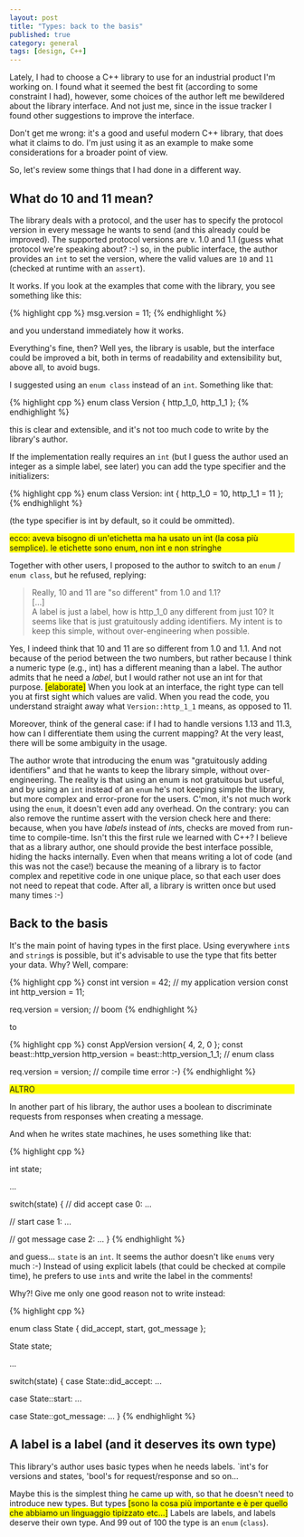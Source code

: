 ```yaml
---
layout: post
title: "Types: back to the basis"
published: true
category: general
tags: [design, C++]
---
```


Lately, I had to choose a C++ library to use for an industrial product I'm working on.
I found what it seemed the best fit (according to some constraint I had),
however, some choices of the author left me bewildered about the library interface.
And not just me, since in the issue tracker I found other suggestions to improve the interface.

Don't get me wrong: it's a good and useful modern C++ library, that does what it claims to do.
I'm just using it as an example to make some considerations for a broader point of view.

So, let's review some things that I had done in a different way.

## What do 10 and 11 mean?

The library deals with a protocol, and the user has to specify the protocol version in every message
he wants to send (and this already could be improved).
The supported protocol versions are v. 1.0 and 1.1 (guess what protocol we're speaking about? :-)
so, in the public interface, the author provides an `int` to set the version,
where the valid values are `10` and `11` (checked at runtime with an `assert`).

It works. If you look at the examples that come with the library,
you see something like this:

{% highlight cpp %}
msg.version = 11;
{% endhighlight %}

and you understand immediately how it works.

Everything's fine, then? Well yes, the library is usable, but the interface could be improved a bit,
both in terms of readability and extensibility but, above all, to avoid bugs.

I suggested using an `enum class` instead of an `int`. Something like that:

{% highlight cpp %}
enum class Version { http_1_0, http_1_1 };
{% endhighlight %}

this is clear and extensible, and it's not too much code to write by the library's author.

If the implementation really requires an `int` (but I guess the author used an integer as a simple label, see later) you can add the type specifier and the initializers:

{% highlight cpp %}
enum class Version: int { http_1_0 = 10, http_1_1 = 11 };
{% endhighlight %}

(the type specifier is int by default, so it could be ommitted).

<p style="background-color:yellow;">ecco: aveva bisogno di un'etichetta ma ha usato un int (la cosa più semplice). le etichette sono enum, non int e non stringhe</p>

Together with other users, I proposed to the author to switch to an `enum` / `enum class`,
but he refused, replying:

> Really, 10 and 11 are "so different" from 1.0 and 1.1?<br>
> [...]<br>
>  A label is just a label, how is http_1_0 any different from just 10? It seems like that is just gratuitously
> adding identifiers. My intent is to keep this simple, without over-engineering when possible.

Yes, I indeed think that 10 and 11 are so different from 1.0 and 1.1.
And not because of the period between the two numbers,
but rather because I think a numeric type (e.g., int) has a different meaning than a label.
The author admits that he need a *label*, but I would rather not use an int for that purpose.
<span style="background-color:yellow;">[elaborate]</span>
When you look at an interface, the right type can tell you at first sight which values are valid.
When you read the code, you understand straight away what `Version::http_1_1` means, as opposed to 11.

Moreover, think of the general case: if I had to handle versions 1.13 and 11.3,
how can I differentiate them using the current mapping?
At the very least, there will be some ambiguity in the usage.

The author wrote that introducing the enum was "gratuitously adding identifiers" and that he wants to keep the library simple,
without over-engineering. The reality is that using an enum is not gratuitous but useful,
and by using an `int` instead of an `enum` he's not keeping simple the library,
but more complex and error-prone for the users.
C'mon, it's not much work using the `enum`, it doesn't even add any overhead.
On the contrary: you can also remove the runtime assert with the version check here and there:
because, when you have *labels* instead of *int*s,
checks are moved from run-time to compile-time.
Isn't this the first rule we learned with C++?
I believe that as a library author, one should provide the best interface possible, hiding the hacks internally.
Even when that means writing a lot of code (and this was not the case!) because the meaning of a library
is to factor complex and repetitive code in one unique place, so that each user does not need to repeat that code.
After all, a library is written once but used many times :-)

## Back to the basis

It's the main point of having types in the first place.
Using everywhere `int`s and `string`s is possible, but it's advisable to use the type that fits better your data.
Why?
Well, compare:

{% highlight cpp %}
const int version = 42; // my application version
const int http_version = 11;

req.version = version; // boom
{% endhighlight %}

to

{% highlight cpp %}
const AppVersion version{ 4, 2, 0 };
const beast::http_version http_version = beast::http_version_1_1; // enum class

req.version = version; // compile time error :-)
{% endhighlight %}

<p style="background-color:yellow;">ALTRO</p>

In another part of his library, the author uses a boolean to discriminate requests from responses when
creating a message.

And when he writes state machines, he uses something like that:

{% highlight cpp %}

int state;

...

switch(state)
{
// did accept
case 0:
    ...

// start
case 1:
    ...

// got message
case 2:
    ...
}
{% endhighlight %}

and guess... `state` is an `int`. It seems the author doesn't like `enum`s very much :-)
Instead of using explicit labels (that could be checked at compile time), he prefers to use `int`s
and write the label in the comments!

Why?! Give me only one good reason not to write instead:

{% highlight cpp %}

enum class State { did_accept, start, got_message };

State state;

...

switch(state)
{
case State::did_accept:
    ...

case State::start:
    ...

case State::got_message:
    ...
}
{% endhighlight %}

## A label is a label (and it deserves its own type)
This library's author uses basic types when he needs labels.
`int's for versions and states, 'bool's for request/response and so on...

Maybe this is the simplest thing he came up with, so that he doesn't need to introduce
new types. 
But types <span style="background-color:yellow;">[sono la cosa più importante e è per quello che abbiamo un linguaggio tipizzato etc...]</span>
Labels are labels, and labels deserve their own type. And 99 out of 100 the type
is an `enum` (`class`).
